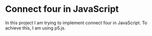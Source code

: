 # Connect four in JavaScript

In this project I am trying to implement connect four in JavaScript. To achieve this, I am using p5.js.
